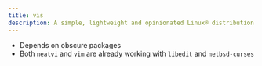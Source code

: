 ```yaml
---
title: vis
description: A simple, lightweight and opinionated Linux® distribution based on musl libc and toybox
---
```


- Depends on obscure packages
- Both `neatvi` and `vim` are already working with `libedit` and `netbsd-curses`
